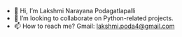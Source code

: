 - 👋 Hi, I’m Lakshmi Narayana Podagatlapalli
- 💞️ I’m looking to collaborate on Python-related projects.
- 📫 How to reach me? Gmail: lakshmi.poda4@gmail.com

<!---
narayana541996/narayana541996 is a ✨ special ✨ repository because its `README.md` (this file) appears on your GitHub profile.
You can click the Preview link to take a look at your changes.
--->
